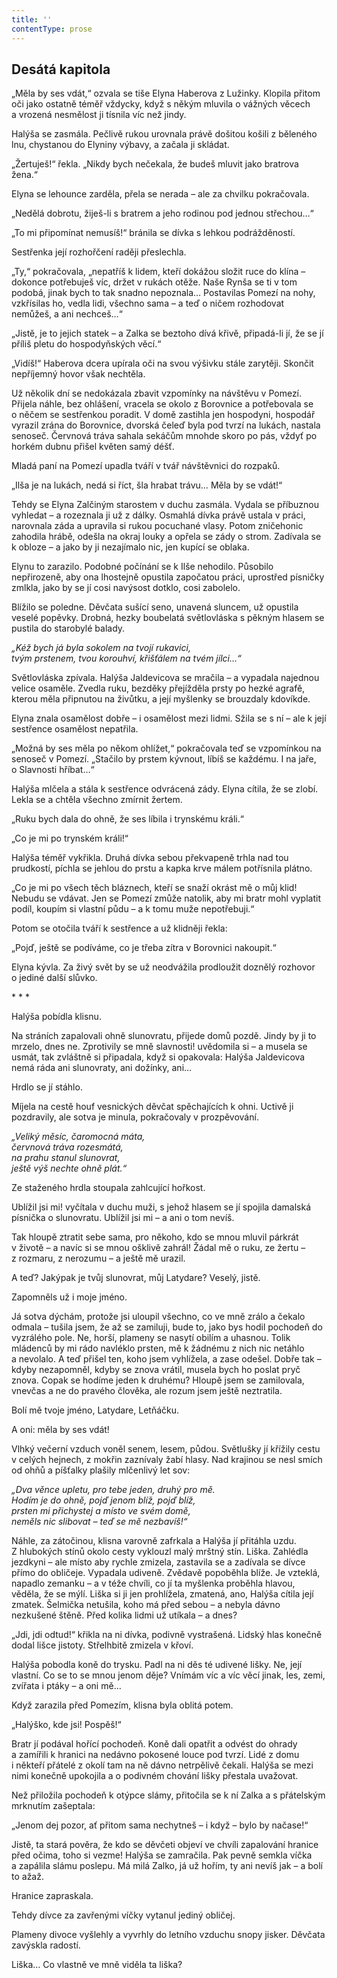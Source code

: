 ```yaml
---
title: ''
contentType: prose
---
```


## Desátá kapitola

„Měla by ses vdát,“ ozvala se tiše Elyna Haberova z Lužinky. Klopila přitom oči jako ostatně téměř vždycky, když s někým mluvila o vážných věcech a vrozená nesmělost ji tísnila víc než jindy.

Halýša se zasmála. Pečlivě rukou urovnala právě došitou košili z běleného lnu, chystanou do Elyniny výbavy, a začala ji skládat.

„Žertuješ!“ řekla. „Nikdy bych nečekala, že budeš mluvit jako bratrova žena.“

Elyna se lehounce zarděla, přela se nerada – ale za chvilku pokračovala.

„Nedělá dobrotu, žiješ-li s bratrem a jeho rodinou pod jednou střechou…“

„To mi připomínat nemusíš!“ bránila se dívka s lehkou podrážděností.

Sestřenka její rozhořčení raději přeslechla.

„Ty,“ pokračovala, „nepatříš k lidem, kteří dokážou složit ruce do klína – dokonce potřebuješ víc, držet v rukách otěže. Naše Rynša se ti v tom podobá, jinak bych to tak snadno nepoznala… Postavilas Pomezí na nohy, vzkřísilas ho, vedla lidi, všechno sama – a teď o ničem rozhodovat nemůžeš, a ani nechceš…“

„Jistě, je to jejich statek – a Zalka se beztoho dívá křivě, připadá-li jí, že se jí příliš pletu do hospodyňských věcí.“

„Vidíš!“ Haberova dcera upírala oči na svou výšivku stále zarytěji. Skončit nepříjemný hovor však nechtěla.

Už několik dní se nedokázala zbavit vzpomínky na návštěvu v Pomezí. Přijela náhle, bez ohlášení, vracela se okolo z Borovnice a potřebovala se o něčem se sestřenkou poradit. V domě zastihla jen hospodyni, hospodář vyrazil zrána do Borovnice, dvorská čeleď byla pod tvrzí na lukách, nastala senoseč. Červnová tráva sahala sekáčům mnohde skoro po pás, vždyť po horkém dubnu přišel květen samý déšť.

Mladá paní na Pomezí upadla tváří v tvář návštěvnici do rozpaků.

„Ilša je na lukách, nedá si říct, šla hrabat trávu… Měla by se vdát!“

Tehdy se Elyna Zalčiným starostem v duchu zasmála. Vydala se příbuznou vyhledat – a rozeznala ji už z dálky. Osmahlá dívka právě ustala v práci, narovnala záda a upravila si rukou pocuchané vlasy. Potom zničehonic zahodila hrábě, odešla na okraj louky a opřela se zády o strom. Zadívala se k obloze – a jako by ji nezajímalo nic, jen kupící se oblaka.

Elynu to zarazilo. Podobné počínání se k Ilše nehodilo. Působilo nepřirozeně, aby ona lhostejně opustila započatou práci, uprostřed písničky zmlkla, jako by se jí cosi navýsost dotklo, cosi zabolelo.

Blížilo se poledne. Děvčata sušící seno, unavená sluncem, už opustila veselé popěvky. Drobná, hezky boubelatá světlovláska s pěkným hlasem se pustila do starobylé balady.

  

_„Kéž bych já byla sokolem na tvojí rukavici,  
tvým prstenem, tvou korouhví, křišťálem na tvém jílci…“_

  

Světlovláska zpívala. Halýša Jaldevicova se mračila – a vypadala najednou velice osaměle. Zvedla ruku, bezděky přejížděla prsty po hezké agrafě, kterou měla připnutou na živůtku, a její myšlenky se brouzdaly kdovíkde.

Elyna znala osamělost dobře – i osamělost mezi lidmi. Sžila se s ní – ale k její sestřence osamělost nepatřila.

„Možná by ses měla po někom ohlížet,“ pokračovala teď se vzpomínkou na senoseč v Pomezí. „Stačilo by prstem kývnout, líbíš se každému. I na jaře, o Slavnosti hříbat…“

Halýša mlčela a stála k sestřence odvrácená zády. Elyna cítila, že se zlobí. Lekla se a chtěla všechno zmírnit žertem.

„Ruku bych dala do ohně, že ses líbila i trynskému králi.“

„Co je mi po trynském králi!“

Halýša téměř vykřikla. Druhá dívka sebou překvapeně trhla nad tou prudkostí, píchla se jehlou do prstu a kapka krve málem potřísnila plátno.

„Co je mi po všech těch bláznech, kteří se snaží okrást mě o můj klid! Nebudu se vdávat. Jen se Pomezí zmůže natolik, aby mi bratr mohl vyplatit podíl, koupím si vlastní půdu – a k tomu muže nepotřebuji.“

Potom se otočila tváří k sestřence a už klidněji řekla:

„Pojď, ještě se podíváme, co je třeba zítra v Borovnici nakoupit.“

Elyna kývla. Za živý svět by se už neodvážila prodloužit doznělý rozhovor o jediné další slůvko.

\* \* \*

Halýša pobídla klisnu.

Na stráních zapalovali ohně slunovratu, přijede domů pozdě. Jindy by ji to mrzelo, dnes ne. Zprotivily se mně slavnosti! uvědomila si – a musela se usmát, tak zvláštně si připadala, když si opakovala: Halýša Jaldevicova nemá ráda ani slunovraty, ani dožínky, ani…

Hrdlo se jí stáhlo.

Míjela na cestě houf vesnických děvčat spěchajících k ohni. Uctivě ji pozdravily, ale sotva je minula, pokračovaly v prozpěvování.

  

_„Veliký měsíc, čaromocná máta,  
červnová tráva rozesmátá,  
na prahu stanul slunovrat,  
ještě výš nechte ohně plát.“_

  

Ze staženého hrdla stoupala zahlcující hořkost.

Ublížil jsi mi! vyčítala v duchu muži, s jehož hlasem se jí spojila damalská písnička o slunovratu. Ublížil jsi mi – a ani o tom nevíš.

Tak hloupě ztratit sebe sama, pro někoho, kdo se mnou mluvil párkrát v životě – a navíc si se mnou ošklivě zahrál! Žádal mě o ruku, ze žertu – z rozmaru, z nerozumu – a ještě mě urazil.

A teď? Jakýpak je tvůj slunovrat, můj Latydare? Veselý, jistě.

Zapomněls už i moje jméno.

Já sotva dýchám, protože jsi uloupil všechno, co ve mně zrálo a čekalo odmala – tušila jsem, že až se zamiluji, bude to, jako bys hodil pochodeň do vyzrálého pole. Ne, horší, plameny se nasytí obilím a uhasnou. Tolik mládenců by mi rádo navléklo prsten, mě k žádnému z nich nic netáhlo a nevolalo. A teď přišel ten, koho jsem vyhlížela, a zase odešel. Dobře tak – kdyby nezapomněl, kdyby se znova vrátil, musela bych ho poslat pryč znova. Copak se hodíme jeden k druhému? Hloupě jsem se zamilovala, vnevčas a ne do pravého člověka, ale rozum jsem ještě neztratila.

Bolí mě tvoje jméno, Latydare, Letňáčku.

A oni: měla by ses vdát!

Vlhký večerní vzduch voněl senem, lesem, půdou. Světlušky jí křížily cestu v celých hejnech, z mokřin zaznívaly žabí hlasy. Nad krajinou se nesl smích od ohňů a píšťalky plašily mlčenlivý let sov:

  

_„Dva věnce upletu, pro tebe jeden, druhý pro mě.  
Hodím je do ohně, pojď jenom blíž, pojď blíž,  
prsten mi přichystej a místo ve svém domě,  
neměls nic slibovat – teď se mě nezbavíš!“_

  

Náhle, za zátočinou, klisna varovně zafrkala a Halýša jí přitáhla uzdu. Z hlubokých stínů okolo cesty vyklouzl malý mrštný stín. Liška. Zahlédla jezdkyni – ale místo aby rychle zmizela, zastavila se a zadívala se dívce přímo do obličeje. Vypadala udiveně. Zvědavě popoběhla blíže. Je vzteklá, napadlo zemanku – a v téže chvíli, co jí ta myšlenka proběhla hlavou, věděla, že se mýlí. Liška si ji jen prohlížela, zmatená, ano, Halýša cítila její zmatek. Šelmička netušila, koho má před sebou – a nebyla dávno nezkušené štěně. Před kolika lidmi už utíkala – a dnes?

„Jdi, jdi odtud!“ křikla na ni dívka, podivně vystrašená. Lidský hlas konečně dodal lišce jistoty. Střelhbitě zmizela v křoví.

Halýša pobodla koně do trysku. Padl na ni děs té udivené lišky. Ne, její vlastní. Co se to se mnou jenom děje? Vnímám víc a víc věcí jinak, les, zemi, zvířata i ptáky – a oni mě…

Když zarazila před Pomezím, klisna byla oblitá potem.

„Halýško, kde jsi! Pospěš!“

Bratr jí podával hořící pochodeň. Koně dali opatřit a odvést do ohrady a zamířili k hranici na nedávno pokosené louce pod tvrzí. Lidé z domu i někteří přátelé z okolí tam na ně dávno netrpělivě čekali. Halýša se mezi nimi konečně upokojila a o podivném chování lišky přestala uvažovat.

Než přiložila pochodeň k otýpce slámy, přitočila se k ní Zalka a s přátelským mrknutím zašeptala:

„Jenom dej pozor, ať přitom sama nechytneš – i když – bylo by načase!“

Jistě, ta stará pověra, že kdo se děvčeti objeví ve chvíli zapalování hranice před očima, toho si vezme! Halýša se zamračila. Pak pevně semkla víčka a zapálila slámu poslepu. Má milá Zalko, já už hořím, ty ani nevíš jak – a bolí to ažaž.

Hranice zapraskala.

Tehdy dívce za zavřenými víčky vytanul jediný obličej.

Plameny divoce vyšlehly a vyvrhly do letního vzduchu snopy jisker. Děvčata zavýskla radostí.

Liška… Co vlastně ve mně viděla ta liška?
